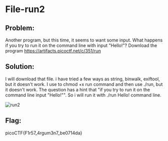 # File-run2 
## Problem: 
Another program, but this time, it seems to want some input. What happens if you try to run it on the command line with input "Hello!"?
Download the program https://artifacts.picoctf.net/c/351/run

## Solution: 

I will download that file. i have tried a few ways as string, binwalk, exiftool, but it doesn't work. 
I use to chmod +x run command and then use ./run, but it doesn't work. 
The question has a hint that "if you try to run it on the command line input "Hello!"". So i will run it with ./run Hello! command line. 

![run2](https://user-images.githubusercontent.com/84562630/159240286-1dd9e288-6246-4bc4-b3c6-aa8a4b98db6e.PNG)

## Flag: 
picoCTF{F1r57_4rgum3n7_be0714da}  
